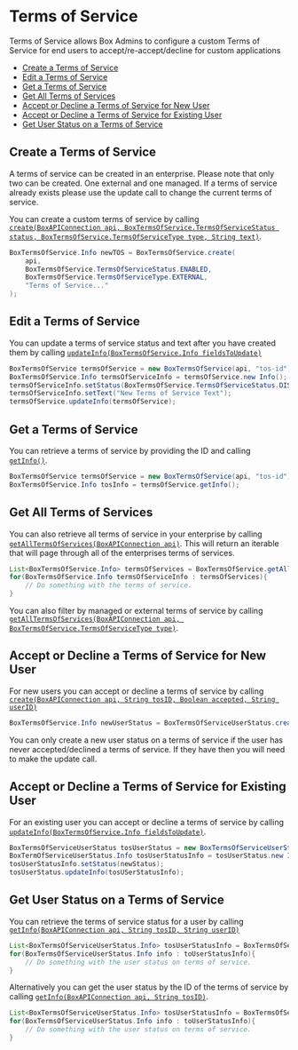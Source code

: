 Terms of Service
================

Terms of Service allows Box Admins to configure a custom Terms of Service for end users to
accept/re-accept/decline for custom applications

<!-- START doctoc generated TOC please keep comment here to allow auto update -->
<!-- DON'T EDIT THIS SECTION, INSTEAD RE-RUN doctoc TO UPDATE -->


- [Create a Terms of Service](#create-a-terms-of-service)
- [Edit a Terms of Service](#edit-a-terms-of-service)
- [Get a Terms of Service](#get-a-terms-of-service)
- [Get All Terms of Services](#get-all-terms-of-services)
- [Accept or Decline a Terms of Service for New User](#accept-or-decline-a-terms-of-service-for-new-user)
- [Accept or Decline a Terms of Service for Existing User](#accept-or-decline-a-terms-of-service-for-existing-user)
- [Get User Status on a Terms of Service](#get-user-status-on-a-terms-of-service)

<!-- END doctoc generated TOC please keep comment here to allow auto update -->

Create a Terms of Service
-------------------------

A terms of service can be created in an enterprise. Please note that only two can be created. One external
and one managed. If a terms of service already exists please use the update call to change the current
terms of service.

You can create a custom terms of service by calling
[`create(BoxAPIConnection api, BoxTermsOfService.TermsOfServiceStatus status, BoxTermsOfService.TermsOfServiceType type, String text)`][createTermsOfService].

```java
BoxTermsOfService.Info newTOS = BoxTermsOfService.create(
    api,
    BoxTermsOfService.TermsOfServiceStatus.ENABLED,
    BoxTermsOfService.TermsOfServiceType.EXTERNAL,
    "Terms of Service..."
);
```

[createTermsOfService]: http://opensource.box.com/box-java-sdk/javadoc/com/box/sdk/BoxTermsOfService.html#create-com.box.sdk.BoxAPIConnection-com.box.sdk.BoxTermsOfService.TermsOfServiceStatus-com.box.sdk.BoxTermsOfService.TermsOfServiceType-java.lang.String-

Edit a Terms of Service
-----------------------

You can update a terms of service status and text after you have created them by calling
[`updateInfo(BoxTermsOfService.Info fieldsToUpdate)`][update-terms-of-service]

```java
BoxTermsOfService termsOfService = new BoxTermsOfService(api, "tos-id");
BoxTermsOfService.Info termsOfServiceInfo = termsOfService.new Info();
termsOfServiceInfo.setStatus(BoxTermsOfService.TermsOfServiceStatus.DISABLED);
termsOfServiceInfo.setText("New Terms of Service Text");
termsOfService.updateInfo(termsOfService);
```

[update-terms-of-service]: http://opensource.box.com/box-java-sdk/javadoc/com/box/sdk/BoxTermsOfService.html#updateInfo-com.box.sdk.BoxTermsOfService.Info-

Get a Terms of Service
----------------------

You can retrieve a terms of service by providing the ID and calling
[`getInfo()`][getTermsOfServiceInfo].

```java
BoxTermsOfService termsOfService = new BoxTermsOfService(api, "tos-id");
BoxTermsOfService.Info tosInfo = termsOfService.getInfo();
```

[getTermsOfServiceInfo]: http://opensource.box.com/box-java-sdk/javadoc/com/box/sdk/BoxTermsOfService.html#getInfo--

Get All Terms of Services
-------------------------

You can also retrieve all terms of service in your enterprise by calling
[`getAllTermsOfServices(BoxAPIConnection api)`][get-all-terms-of-services1].
This will return an iterable that will page through all of the enterprises terms of services.

```java
List<BoxTermsOfService.Info> termsOfServices = BoxTermsOfService.getAllTermsOfServices(BoxApiConnection api);
for(BoxTermsOfService.Info termsOfServiceInfo : termsOfServices){
    // Do something with the terms of service.
}
```

You can also filter by managed or external terms of service by calling
[`getAllTermsOfServices(BoxAPIConnection api, BoxTermsOfService.TermsOfServiceType type)`][get-all-terms-of-services2].

[get-all-terms-of-services1]: http://opensource.box.com/box-java-sdk/javadoc/com/box/sdk/BoxTermsOfService.html#getAllTermsOfServices-com.box.sdk.BoxAPIConnection-
[get-all-terms-of-services2]: http://opensource.box.com/box-java-sdk/javadoc/com/box/sdk/BoxTermsOfService.html#getAllTermsOfServices-com.box.sdk.BoxAPIConnection-com.box.sdk.BoxTermsOfService.TermsOfServiceType-


Accept or Decline a Terms of Service for New User
-------------------------------------------------

For new users you can accept or decline a terms of service by calling
[`create(BoxAPIConnection api, String tosID, Boolean accepted, String userID)`][create-user-status]

```java
BoxTermsOfService.Info newUserStatus = BoxTermsOfServiceUserStatus.create(api, "tos-id", true, "user-id");
```

You can only create a new user status on a terms of service if the user has never accepted/declined a terms of service.
If they have then you will need to make the update call.

[create-user-status]: http://opensource.box.com/box-java-sdk/javadoc/com/box/sdk/BoxTermsOfServiceUserStatus.html#create-com.box.sdk.BoxAPIConnection-java.lang.String-java.lang.Boolean-java.lang.String-

Accept or Decline a Terms of Service for Existing User
------------------------------------------------------

For an existing user you can accept or decline a terms of service by calling
[`updateInfo(BoxTermsOfService.Info fieldsToUpdate)`][update-user-status].

```java
BoxTermsOfServiceUserStatus tosUserStatus = new BoxTermsOfServiceUserStatus(api, "tos-user-status-id");
BoxTermOfServiceUserStatus.Info tosUserStatusInfo = tosUserStatus.new Info();
tosUserStatusInfo.setStatus(newStatus);
tosUserStatus.updateInfo(tosUSerStatusInfo);
```

[update-user-status]: http://opensource.box.com/box-java-sdk/javadoc/com/box/sdk/BoxTermsOfServiceUserStatus.html#updateInfo-com.box.sdk.BoxTermsOfServiceUserStatus.Info-

Get User Status on a Terms of Service
-------------------------------------

You can retrieve the terms of service status for a user by calling
[`getInfo(BoxAPIConnection api, String tosID, String userID)`][get-user-status1]

```java
List<BoxTermsOfServiceUserStatus.Info> tosUserStatusInfo = BoxTermsOfServiceUserStatus.getInfo(api, "tos-id", "user-id");
for(BoxTermsOfServiceUserStatus.Info info : toUserStatusInfo){
    // Do something with the user status on terms of service.
}
```

Alternatively you can get the user status by the ID of the terms of service by
calling [`getInfo(BoxAPIConnection api, String tosID)`][get-user-status2].

```java
List<BoxTermsOfServiceUserStatus.Info> tosUserStatusInfo = BoxTermsOfServiceUserStatus.getInfo(api, "tos-id");
for(BoxTermsOfServiceUserStatus.Info info : toUserStatusInfo){
    // Do something with the user status on terms of service.
}
```

[get-user-status1]: http://opensource.box.com/box-java-sdk/javadoc/com/box/sdk/BoxTermsOfServiceUserStatus.html#getInfo-com.box.sdk.BoxAPIConnection-java.lang.String-
[get-user-status2]: http://opensource.box.com/box-java-sdk/javadoc/com/box/sdk/BoxTermsOfServiceUserStatus.html#getInfo-com.box.sdk.BoxAPIConnection-java.lang.String-java.lang.String-
